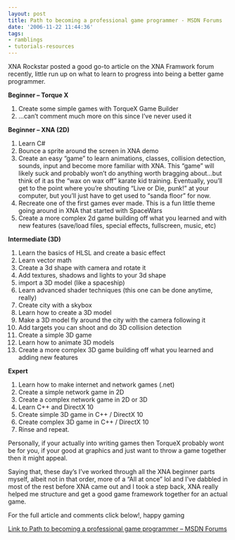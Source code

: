 ```yaml
---
layout: post
title: Path to becoming a professional game programmer - MSDN Forums
date: '2006-11-22 11:44:36'
tags:
- ramblings
- tutorials-resources
---
```


XNA Rockstar posted a good go-to article on the XNA Framwork forum recently, little run up on what to learn to progress into being a better game programmer.

**Beginner – Torque X**

1. Create some simple games with TorqueX Game Builder
2. …can’t comment much more on this since I’ve never used it

**Beginner – XNA (2D)**

1. Learn C#
2. Bounce a sprite around the screen in XNA demo
3. Create an easy “game” to learn animations, classes, collision detection, sounds, input and become more familiar with XNA.  This “game” will likely suck and probably won’t do anything worth bragging about…but think of it as the “wax on wax off” karate kid training.  Eventually, you’ll get to the point where you’re shouting “Live or Die, punk!” at your computer, but you’ll just have to get used to “sanda floor” for now.
4. Recreate one of the first games ever made.  This is a fun little theme going around in XNA that started with SpaceWars
5. Create a more complex 2d game building off what you learned and with new features (save/load files, special effects, fullscreen, music, etc)

**Intermediate (3D)**

1. Learn the basics of HLSL and create a basic effect
2. Learn vector math
3. Create a 3d shape with camera and rotate it
4. Add textures, shadows and lights to your 3d shape
5. import a 3D model (like a spaceship)
6. Learn advanced shader techniques (this one can be done anytime, really)
7. Create city with a skybox
8. Learn how to create a 3D model
9. Make a 3D model fly around the city with the camera following it
10. Add targets you can shoot and do 3D collision detection
11. Create a simple 3D game
12. Learn how to animate 3D models
13. Create a more complex 3D game building off what you learned and adding new features

**Expert**

1. Learn how to make internet and network games (.net)
2. Create a simple network game in 2D
3. Create a complex network game in 2D or 3D
4. Learn C++ and DirectX 10
5. Create simple 3D game in C++ / DirectX 10
6. Create complex 3D game in C++ / DirectX 10
7. Rinse and repeat.

Personally, if your actually into writing games then TorqueX probably wont be for you, if your good at graphics and just want to throw a game together then it might appeal.

Saying that, these day’s I’ve worked through all the XNA beginner parts myself, albeit not in that order, more of a “All at once” lol  and I’ve dabbled in most of the rest before XNA came out and I took a step back, XNA really helped me structure and get a good game framework together for an actual game.

For the full article and comments click below!, happy gaming

[Link to Path to becoming a professional game programmer – MSDN Forums](http://forums.microsoft.com/MSDN/ShowPost?PostID=947086&SiteID=1)

